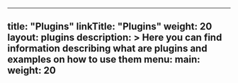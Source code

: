 
---
title: "Plugins"
linkTitle: "Plugins"
weight: 20
layout: plugins
description: >
  Here you can find information describing what are plugins and examples on how to use them
menu:
  main:
    weight: 20
---
